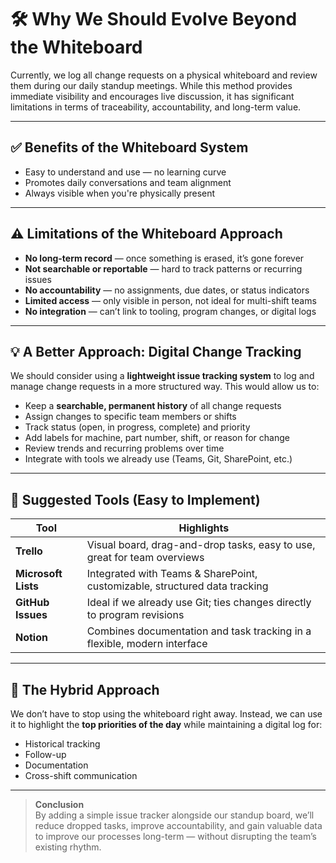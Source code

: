 # 🛠️ Why We Should Evolve Beyond the Whiteboard

Currently, we log all change requests on a physical whiteboard and review them during our daily standup meetings. While this method provides immediate visibility and encourages live discussion, it has significant limitations in terms of traceability, accountability, and long-term value.

---

## ✅ Benefits of the Whiteboard System

- Easy to understand and use — no learning curve  
- Promotes daily conversations and team alignment  
- Always visible when you're physically present  

---

## ⚠️ Limitations of the Whiteboard Approach

- **No long-term record** — once something is erased, it’s gone forever  
- **Not searchable or reportable** — hard to track patterns or recurring issues  
- **No accountability** — no assignments, due dates, or status indicators  
- **Limited access** — only visible in person, not ideal for multi-shift teams  
- **No integration** — can’t link to tooling, program changes, or digital logs  

---

## 💡 A Better Approach: Digital Change Tracking

We should consider using a **lightweight issue tracking system** to log and manage change requests in a more structured way. This would allow us to:

- Keep a **searchable, permanent history** of all change requests  
- Assign changes to specific team members or shifts  
- Track status (open, in progress, complete) and priority  
- Add labels for machine, part number, shift, or reason for change  
- Review trends and recurring problems over time  
- Integrate with tools we already use (Teams, Git, SharePoint, etc.)  

---

## 🔧 Suggested Tools (Easy to Implement)

| Tool              | Highlights                                                                 |
|-------------------|----------------------------------------------------------------------------|
| **Trello**         | Visual board, drag-and-drop tasks, easy to use, great for team overviews  |
| **Microsoft Lists**| Integrated with Teams & SharePoint, customizable, structured data tracking |
| **GitHub Issues**  | Ideal if we already use Git; ties changes directly to program revisions    |
| **Notion**         | Combines documentation and task tracking in a flexible, modern interface   |

---

## 🧭 The Hybrid Approach

We don’t have to stop using the whiteboard right away. Instead, we can use it to highlight the **top priorities of the day** while maintaining a digital log for:

- Historical tracking  
- Follow-up  
- Documentation  
- Cross-shift communication  

---

> **Conclusion**  
> By adding a simple issue tracker alongside our standup board, we’ll reduce dropped tasks, improve accountability, and gain valuable data to improve our processes long-term — without disrupting the team’s existing rhythm.
